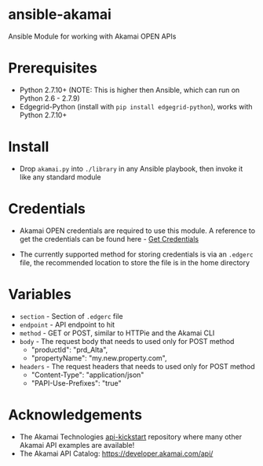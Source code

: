 # ansible-akamai
Ansible Module for working with Akamai OPEN APIs

# Prerequisites
- Python 2.7.10+ (NOTE:  This is higher then Ansible, which can run on Python 2.6 - 2.7.9)
- Edgegrid-Python (install with `pip install edgegrid-python`), works with Python 2.7.10+

# Install
- Drop `akamai.py` into `./library` in any Ansible playbook, then invoke it like any standard module

# Credentials
- Akamai OPEN credentials are required to use this module.  A reference to get the credentials can be found here - [Get Credentials](https://developer.akamai.com/introduction/Prov_Creds.htm)

- The currently supported method for storing credentials is via an `.edgerc` file, the recommended location to store the file is in the home directory

# Variables
- `section` - Section of `.edgerc` file
- `endpoint` - API endpoint to hit
- `method` - GET or POST, similar to HTTPie and the Akamai CLI
- `body` - The request body that needs to used only for POST method
    * "productId": "prd_Alta",
    * "propertyName": "my.new.property.com",
- `headers` - The request headers that needs to used only for POST method
    * "Content-Type": "application/json"
    * "PAPI-Use-Prefixes": "true"

# Acknowledgements
- The Akamai Technologies [api-kickstart](https://github.com/akamai/api-kickstart) repository where many other Akamai API examples are available!
- The Akamai API Catalog: https://developer.akamai.com/api/
